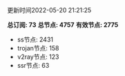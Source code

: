 更新时间2022-05-20 21:21:25

**总订阅: 73**
**总节点: 4757**
**有效节点: 2775**
- ss节点: 2431
- trojan节点: 158
- v2ray节点: 123
- ssr节点: 63
